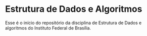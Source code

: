 # Estrutura de Dados e Algoritmos

Esse é o início do repositório da disciplina de Estrutura de Dados e algoritmos do Instituto Federal de Brasília.
